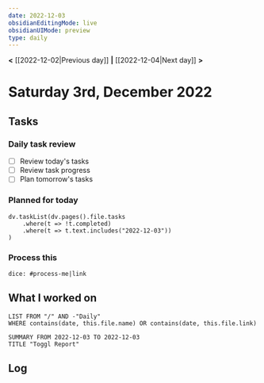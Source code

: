 ```yaml
---
date: 2022-12-03
obsidianEditingMode: live
obsidianUIMode: preview
type: daily
---
```


**<** [[2022-12-02|Previous day]] **|** [[2022-12-04|Next day]] **>**

# Saturday 3rd, December 2022

## Tasks

### Daily task review
- [ ] Review today's tasks
- [ ] Review task progress
- [ ] Plan tomorrow's tasks

### Planned for today

```dataviewjs
dv.taskList(dv.pages().file.tasks
	.where(t => !t.completed)
	.where(t => t.text.includes("2022-12-03"))
)
```

### Process this
`dice: #process-me|link`

## What I worked on
```dataview
LIST FROM "/" AND -"Daily"
WHERE contains(date, this.file.name) OR contains(date, this.file.link)
```

```toggl
SUMMARY FROM 2022-12-03 TO 2022-12-03
TITLE "Toggl Report"
```

## Log
